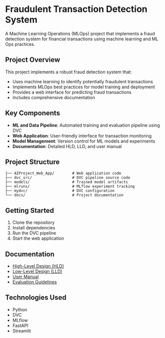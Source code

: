 # Fraudulent Transaction Detection System

A Machine Learning Operations (MLOps) project that implements a fraud detection system for financial transactions using machine learning and ML Ops practices.

## Project Overview

This project implements a robust fraud detection system that:
- Uses machine learning to identify potentially fraudulent transactions
- Implements MLOps best practices for model training and deployment
- Provides a web interface for predicting fraud transactions
- Includes comprehensive documentation

## Key Components

- **ML and Data Pipeline**: Automated training and evaluation pipeline using DVC
- **Web Application**: User-friendly interface for transaction monitoring
- **Model Management**: Version control for ML models and experiments
- **Documentation**: Detailed HLD, LLD, and user manual

## Project Structure

```
├── AIProject_Web_App/        # Web application code
├── dvc_src/                  # DVC pipeline source code
├── models/                   # Trained model artifacts
├── mlruns/                   # MLflow experiment tracking
├── mydvc/                    # DVC configuration
└── docs/                     # Project documentation
```

## Getting Started

1. Clone the repository
2. Install dependencies
3. Run the DVC pipeline
4. Start the web application

## Documentation

- [High-Level Design (HLD)](HLD_Fraudulent_Transaction_Detector.pdf)
- [Low-Level Design (LLD)](LLD_Fraudulent_Transaction_Detector.pdf)
- [User Manual](Fraudulent_Transaction_Detector_User_Manual.pdf)
- [Evaluation Guidelines](AI%20Application%20Evaluation%20Guideline.pdf)

## Technologies Used

- Python
- DVC
- MLflow
- FastAPI
- Streamlit
